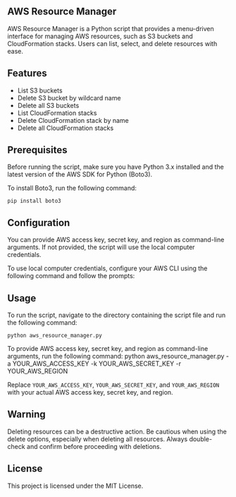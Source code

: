 ## AWS Resource Manager

AWS Resource Manager is a Python script that provides a menu-driven interface for managing AWS resources, such as S3 buckets and CloudFormation stacks. Users can list, select, and delete resources with ease.

## Features

- List S3 buckets
- Delete S3 bucket by wildcard name
- Delete all S3 buckets
- List CloudFormation stacks
- Delete CloudFormation stack by name
- Delete all CloudFormation stacks

## Prerequisites

Before running the script, make sure you have Python 3.x installed and the latest version of the AWS SDK for Python (Boto3).

To install Boto3, run the following command:

```console
pip install boto3
```

## Configuration

You can provide AWS access key, secret key, and region as command-line arguments. If not provided, the script will use the local computer credentials.

To use local computer credentials, configure your AWS CLI using the following command and follow the prompts:

## Usage

To run the script, navigate to the directory containing the script file and run the following command:

```console
python aws_resource_manager.py
```

To provide AWS access key, secret key, and region as command-line arguments, run the following command:
python aws_resource_manager.py -a YOUR_AWS_ACCESS_KEY -k YOUR_AWS_SECRET_KEY -r YOUR_AWS_REGION

Replace `YOUR_AWS_ACCESS_KEY`, `YOUR_AWS_SECRET_KEY`, and `YOUR_AWS_REGION` with your actual AWS access key, secret key, and region.

## Warning

Deleting resources can be a destructive action. Be cautious when using the delete options, especially when deleting all resources. Always double-check and confirm before proceeding with deletions.

## License

This project is licensed under the MIT License.


